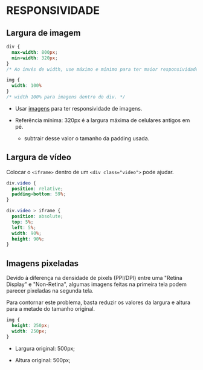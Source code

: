 # RESPONSIVIDADE

## Largura de imagem

```css
div {
  max-width: 800px;
  min-width: 320px;
}
/* Ao invés de width, use máximo e mínimo para ter maior responsividade. */

img {
  width: 100%
}
/* width 100% para imagens dentro do div. */
```

* Usar [imagens]() para ter responsividade de imagens.

* Referência mínima: 320px é a largura máxima de celulares antigos em pé.

    * subtrair desse valor o tamanho da padding usada.

## Largura de vídeo

 Colocar o `<iframe>` dentro de um `<div class="video">` pode ajudar.

```css
div.video {
  position: relative;
  padding-bottom: 59%;
}

div.video > iframe {
  position: absolute;
  top: 5%;
  left: 5%;
  width: 90%;
  height: 90%;
}
```

## Imagens pixeladas

Devido à diferença na densidade de pixels (PPI/DPI) entre uma "Retina Display" e "Non-Retina", algumas imagens feitas na primeira tela podem parecer pixeladas na segunda tela.

Para contornar este problema, basta reduzir os valores da largura e altura para a metade do tamanho original.

```css
img {
  height: 250px;
  width: 250px;
}
```

* Largura original: 500px;

* Altura original: 500px;